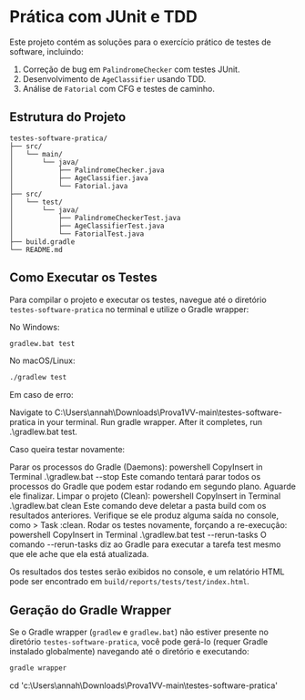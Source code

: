 # Prática com JUnit e TDD

Este projeto contém as soluções para o exercício prático de testes de software, incluindo:
1.  Correção de bug em `PalindromeChecker` com testes JUnit.
2.  Desenvolvimento de `AgeClassifier` usando TDD.
3.  Análise de `Fatorial` com CFG e testes de caminho.

## Estrutura do Projeto

```
testes-software-pratica/
├── src/
│   └── main/
│       └── java/
│           ├── PalindromeChecker.java
│           ├── AgeClassifier.java
│           └── Fatorial.java
├── src/
│   └── test/
│       └── java/
│           ├── PalindromeCheckerTest.java
│           ├── AgeClassifierTest.java
│           └── FatorialTest.java
├── build.gradle
└── README.md
```

## Como Executar os Testes

Para compilar o projeto e executar os testes, navegue até o diretório `testes-software-pratica` no terminal e utilize o Gradle wrapper:

No Windows:
```bash
gradlew.bat test
```

No macOS/Linux:
```bash
./gradlew test
```
Em caso de erro:

Navigate to C:\Users\annah\Downloads\Prova1VV-main\testes-software-pratica in your terminal.
Run gradle wrapper.
After it completes, run .\gradlew.bat test.

Caso queira testar novamente:

Parar os processos do Gradle (Daemons):
powershell
CopyInsert in Terminal
.\gradlew.bat --stop
Este comando tentará parar todos os processos do Gradle que podem estar rodando em segundo plano. Aguarde ele finalizar.
Limpar o projeto (Clean):
powershell
CopyInsert in Terminal
.\gradlew.bat clean
Este comando deve deletar a pasta build com os resultados anteriores. Verifique se ele produz alguma saída no console, como > Task :clean.
Rodar os testes novamente, forçando a re-execução:
powershell
CopyInsert in Terminal
.\gradlew.bat test --rerun-tasks
O comando --rerun-tasks diz ao Gradle para executar a tarefa test mesmo que ele ache que ela está atualizada.


Os resultados dos testes serão exibidos no console, e um relatório HTML pode ser encontrado em `build/reports/tests/test/index.html`.

## Geração do Gradle Wrapper
Se o Gradle wrapper (`gradlew` e `gradlew.bat`) não estiver presente no diretório `testes-software-pratica`, você pode gerá-lo (requer Gradle instalado globalmente) navegando até o diretório e executando:
```bash
gradle wrapper
```
cd 'c:\Users\annah\Downloads\Prova1VV-main\testes-software-pratica'